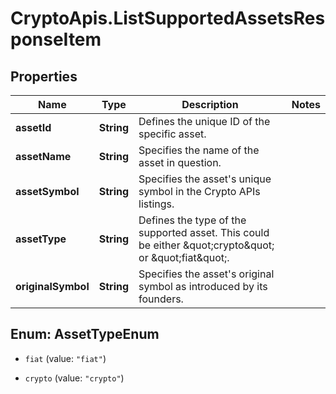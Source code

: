 # CryptoApis.ListSupportedAssetsResponseItem

## Properties

Name | Type | Description | Notes
------------ | ------------- | ------------- | -------------
**assetId** | **String** | Defines the unique ID of the specific asset. | 
**assetName** | **String** | Specifies the name of the asset in question. | 
**assetSymbol** | **String** | Specifies the asset&#39;s unique symbol in the Crypto APIs listings. | 
**assetType** | **String** | Defines the type of the supported asset. This could be either \&quot;crypto\&quot; or \&quot;fiat\&quot;. | 
**originalSymbol** | **String** | Specifies the asset&#39;s original symbol as introduced by its founders. | 



## Enum: AssetTypeEnum


* `fiat` (value: `"fiat"`)

* `crypto` (value: `"crypto"`)




